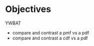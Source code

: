 
# Objectives
YWBAT
* compare and contrast a pmf vs a pdf
* compare and contrast a cdf vs a pdf


```python

```
